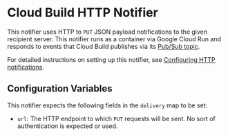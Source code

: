 # Cloud Build HTTP Notifier

This notifier uses HTTP to `PUT` JSON payload notifications to the given
recipient server.
This notifier runs as a container via Google Cloud Run and responds to
events that Cloud Build publishes via its
[Pub/Sub topic](https://cloud.google.com/cloud-build/docs/send-build-notifications).

For detailed instructions on setting up this notifier,
see [Configuring HTTP notifications](https://cloud.google.com/cloud-build/docs/configure-notifications#configuring_http_notifications).

## Configuration Variables

This notifier expects the following fields in the `delivery` map to be set:

- `url`: The HTTP endpoint to which `PUT` requests will be sent. No sort of
authentication is expected or used.

